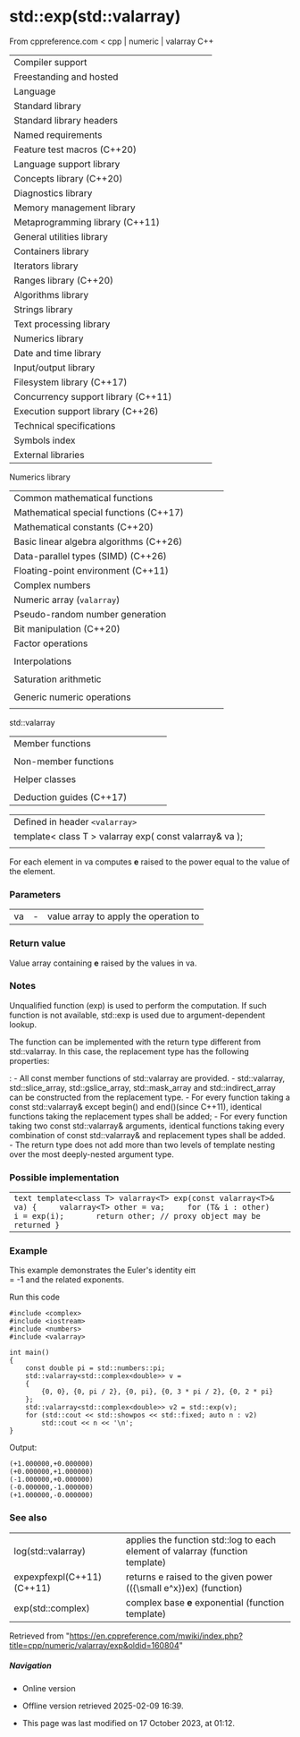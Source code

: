 # std::exp(std::valarray)

From cppreference.com
< cpp‎ | numeric‎ | valarray
C++

|  |  |  |  |  |
| --- | --- | --- | --- | --- |
| Compiler support | | | | |
| Freestanding and hosted | | | | |
| Language | | | | |
| Standard library | | | | |
| Standard library headers | | | | |
| Named requirements | | | | |
| Feature test macros (C++20) | | | | |
| Language support library | | | | |
| Concepts library (C++20) | | | | |
| Diagnostics library | | | | |
| Memory management library | | | | |
| Metaprogramming library (C++11) | | | | |
| General utilities library | | | | |
| Containers library | | | | |
| Iterators library | | | | |
| Ranges library (C++20) | | | | |
| Algorithms library | | | | |
| Strings library | | | | |
| Text processing library | | | | |
| Numerics library | | | | |
| Date and time library | | | | |
| Input/output library | | | | |
| Filesystem library (C++17) | | | | |
| Concurrency support library (C++11) | | | | |
| Execution support library (C++26) | | | | |
| Technical specifications | | | | |
| Symbols index | | | | |
| External libraries | | | | |

Numerics library

|  |  |  |  |  |
| --- | --- | --- | --- | --- |
| Common mathematical functions | | | | |
| Mathematical special functions (C++17) | | | | |
| Mathematical constants (C++20) | | | | |
| Basic linear algebra algorithms (C++26) | | | | |
| Data-parallel types (SIMD) (C++26) | | | | |
| Floating-point environment (C++11) | | | | |
| Complex numbers | | | | |
| Numeric array (`valarray`) | | | | |
| Pseudo-random number generation | | | | |
| Bit manipulation (C++20) | | | | |
| Factor operations | | | | |
| |  |  |  |  |  | | --- | --- | --- | --- | --- | | gcd(C++17) | | | | | | |  |  |  |  |  | | --- | --- | --- | --- | --- | | lcm(C++17) | | | | | |
| Interpolations | | | | |
| |  |  |  |  |  | | --- | --- | --- | --- | --- | | midpoint(C++20) | | | | | | |  |  |  |  |  | | --- | --- | --- | --- | --- | | lerp(C++20) | | | | | |
| Saturation arithmetic | | | | |
| |  |  |  |  |  | | --- | --- | --- | --- | --- | | add_sat(C++26) | | | | | | sub_sat(C++26) | | | | | | saturate_cast(C++26) | | | | | | |  |  |  |  |  | | --- | --- | --- | --- | --- | | mul_sat(C++26) | | | | | | div_sat(C++26) | | | | | |  | | | | | |
| Generic numeric operations | | | | |
| |  |  |  |  |  | | --- | --- | --- | --- | --- | | iota(C++11) | | | | | | ranges::iota(C++23) | | | | | | accumulate | | | | | | inner_product | | | | | | adjacent_difference | | | | | | partial_sum | | | | | | |  |  |  |  |  | | --- | --- | --- | --- | --- | | reduce(C++17) | | | | | | transform_reduce(C++17) | | | | | | inclusive_scan(C++17) | | | | | | exclusive_scan(C++17) | | | | | | transform_inclusive_scan(C++17) | | | | | | transform_exclusive_scan(C++17) | | | | | |

std::valarray

|  |  |  |  |  |
| --- | --- | --- | --- | --- |
| Member functions | | | | |
| |  |  |  |  |  | | --- | --- | --- | --- | --- | | valarray::valarray | | | | | | valarray::~valarray | | | | | | valarray::operator= | | | | | | [valarray::operator[]](operator_at.html "cpp/numeric/valarray/operator at") | | | | | | valarray::swap | | | | | | valarray::size | | | | | | valarray::resize | | | | | | valarray::sum | | | | | | valarray::min | | | | | | valarray::max | | | | | | valarray::shift | | | | | | valarray::cshift | | | | | | valarray::apply | | | | | |  | | | | | | |  |  |  |  |  | | --- | --- | --- | --- | --- | | valarray::operator+valarray::operator-valarray::operator~valarray::operator! | | | | | | valarray::operator+=valarray::operator-=valarray::operator\*=valarray::operator/=valarray::operator%=valarray::operator&=valarray::operator|=valarray::operator^=valarray::operator<<=valarray::operator>>= | | | | | |
| Non-member functions | | | | |
| |  |  |  |  |  | | --- | --- | --- | --- | --- | | swap(std::valarray)(C++11) | | | | | | begin(std::valarray)(C++11) | | | | | | end(std::valarray)(C++11) | | | | | | abs | | | | | | ****exp**** | | | | | | log | | | | | | log10 | | | | | | pow | | | | | | sqrt | | | | | | sin | | | | | | cos | | | | | | tan | | | | | | asin | | | | | | acos | | | | | | atan | | | | | | atan2 | | | | | | sinh | | | | | | cosh | | | | | | tanh | | | | | | |  |  |  |  |  | | --- | --- | --- | --- | --- | | operator\*operator/operator%operator+operator-operator^operator&operator|operator<<operator>>operator&&operator|| | | | | | | operator==operator!=operator<operator>operator<=operator>= | | | | | |  | | | | | |
| Helper classes | | | | |
| |  |  |  |  |  | | --- | --- | --- | --- | --- | | slice_array | | | | | | gslice_array | | | | | | indirect_array | | | | | | |  |  |  |  |  | | --- | --- | --- | --- | --- | | slice | | | | | | gslice | | | | | | mask_array | | | | | |
| Deduction guides (C++17) | | | | |

|  |  |  |
| --- | --- | --- |
| Defined in header `<valarray>` |  |  |
| template< class T >  valarray<T> exp( const valarray<T>& va ); |  |  |
|  |  |  |

For each element in va computes **e** raised to the power equal to the value of the element.

### Parameters

|  |  |  |
| --- | --- | --- |
| va | - | value array to apply the operation to |

### Return value

Value array containing **e** raised by the values in va.

### Notes

Unqualified function (exp) is used to perform the computation. If such function is not available, std::exp is used due to argument-dependent lookup.

The function can be implemented with the return type different from std::valarray. In this case, the replacement type has the following properties:

:   - All const member functions of std::valarray are provided.
    - std::valarray, std::slice_array, std::gslice_array, std::mask_array and std::indirect_array can be constructed from the replacement type.
    - For every function taking a const std::valarray<T>& except begin() and end()(since C++11), identical functions taking the replacement types shall be added;
    - For every function taking two const std::valarray<T>& arguments, identical functions taking every combination of const std::valarray<T>& and replacement types shall be added.
    - The return type does not add more than two levels of template nesting over the most deeply-nested argument type.

### Possible implementation

|  |
| --- |
| ```text template<class T> valarray<T> exp(const valarray<T>& va) {     valarray<T> other = va;     for (T& i : other)         i = exp(i);       return other; // proxy object may be returned } ``` |

### Example

This example demonstrates the Euler's identity eiπ  
 = -1 and the related exponents.

Run this code

```
#include <complex>
#include <iostream>
#include <numbers>
#include <valarray>
 
int main()
{
    const double pi = std::numbers::pi;
    std::valarray<std::complex<double>> v =
    {
        {0, 0}, {0, pi / 2}, {0, pi}, {0, 3 * pi / 2}, {0, 2 * pi}
    };
    std::valarray<std::complex<double>> v2 = std::exp(v);
    for (std::cout << std::showpos << std::fixed; auto n : v2)
        std::cout << n << '\n';
}

```

Output:

```
(+1.000000,+0.000000)
(+0.000000,+1.000000)
(-1.000000,+0.000000)
(-0.000000,-1.000000)
(+1.000000,-0.000000)

```

### See also

|  |  |
| --- | --- |
| log(std::valarray) | applies the function std::log to each element of valarray   (function template) |
| expexpfexpl(C++11)(C++11) | returns e raised to the given power (\({\small e^x}\)ex)   (function) |
| exp(std::complex) | complex base **e** exponential   (function template) |

Retrieved from "<https://en.cppreference.com/mwiki/index.php?title=cpp/numeric/valarray/exp&oldid=160804>"

##### Navigation

- Online version
- Offline version retrieved 2025-02-09 16:39.

- This page was last modified on 17 October 2023, at 01:12.